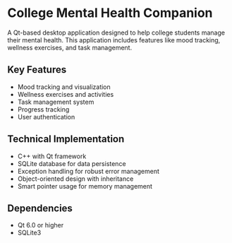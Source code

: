 # College Mental Health Companion

A Qt-based desktop application designed to help college students manage their mental health. This application includes features like mood tracking, wellness exercises, and task management.

## Key Features
- Mood tracking and visualization
- Wellness exercises and activities
- Task management system
- Progress tracking
- User authentication

## Technical Implementation
- C++ with Qt framework
- SQLite database for data persistence
- Exception handling for robust error management
- Object-oriented design with inheritance
- Smart pointer usage for memory management

## Dependencies
- Qt 6.0 or higher
- SQLite3
